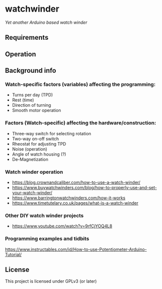 # watchwinder
*Yet another Arduino based watch winder*

## Requirements

## Operation

## Background info
### Watch-specific factors (variables) affecting the programming:
- Turns per day (TPD)
- Rest (time)
- Direction of turning
- Smooth motor operation

### Factors (Watch-specific) affecting the hardware/construction:
- Three-way switch for selecting rotation
- Two-way on-off switch
- Rheostat for adjusting TPD
- Noise (operation)
- Angle of watch housing (?)
- De-Magnetization

### Watch winder operation
- https://blog.crownandcaliber.com/how-to-use-a-watch-winder/
- https://www.buywatchwinders.com/blog/how-to-properly-use-and-set-your-watch-winder/
- https://www.barringtonwatchwinders.com/how-it-works
- https://www.timetutelary.co.uk/pages/what-is-a-watch-winder

### Other DIY watch winder projects
- https://www.youtube.com/watch?v=9rfCjYOQ4L8

### Programming examples and tidbits
https://www.instructables.com/id/How-to-use-Potentiometer-Arduino-Tutorial/

## License
This project is licensed under GPLv3 (or later)
